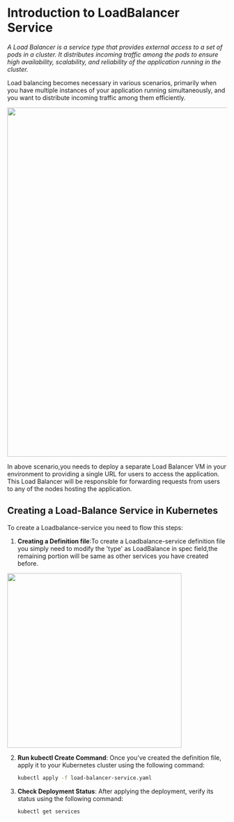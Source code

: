 # Introduction to LoadBalancer Service
*A Load Balancer is a service type that provides external access to a set of pods in a cluster. It distributes incoming traffic among the pods to ensure high availability, scalability, and reliability of the application running in the cluster.*

Load balancing becomes necessary in various scenarios, primarily when you have multiple instances of your application running simultaneously, and you want to distribute incoming traffic among them efficiently.

<image src="./images/1.png" width="800">

In above scenario,you needs to deploy a separate Load Balancer VM in your environment to providing a single URL for users to access the application. This Load Balancer will be responsible for forwarding requests from users to any of the nodes hosting the application.


## Creating a Load-Balance Service in Kubernetes

To create a Loadbalance-service you need to flow this steps:

1.  **Creating a Definition file**:To create a Loadbalance-service definition file you simply need to modify the 'type' as LoadBalance in spec field,the remaining portion will be same as other services you have created before.

<image src="./images/2.png" width="400">

2. **Run kubectl Create Command**: Once you've created the definition file, apply it to your Kubernetes cluster using the following command:
   
    ```bash
    kubectl apply -f load-balancer-service.yaml
    ```
3. **Check Deployment Status**: After applying the deployment, verify its status using the following command:

    ```bash
    kubectl get services
    ```

